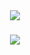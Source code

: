 

<div align="center">
    <img src="https://readme-typing-svg.herokuapp.com/?color=4C24F7&repeat=false&font=Righteous&size=35&center=true&vCenter=true&width=500&height=70&duration=4000&lines=Under+Maintenace+:3;" />
</div>


<h3 align="center">
    <img src="https://readme-typing-svg.herokuapp.com/?font=Righteous&size=25&center=true&vCenter=true&width=500&height=70&duration=4000&lines=Thanks+for+visiting!+;Endless+Learning">
</h3>
